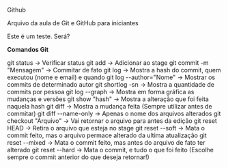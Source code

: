 Github

Arquivo da aula de Git e GitHub para iniciantes

Este é um teste. Será?


**Comandos Git**


git status -> Verificar status
git add -> Adicionar ao stage
git commit -m "Mensagem" -> Commitar de fato
git log -> Mostra a hash do commit, quem executou (nome e email) e quando
    git log --author="Nome" -> Mostrar os commits de determinado autor
    git shortlog -sn -> Mostra a quantidade de commits por pessoa
git log --graph -> Mostra em forma gráfica as mudanças e versões
git show "hash" -> Mostra a alteração que foi feita naquela hash
git diff -> Mostra a mudança feita (Sempre utilizar antes de commitar)
    git diff --name-only -> Apenas o nome dos arquivos alterados 
git checkout "Arquivo" -> Vai retornar o arquivo para antes da edição
git reset HEAD -> Retira o arquivo que esteja no stage
    git reset --soft -> Mata o commit feito, mas o arquivo permace alterado da ultima atualização
    git reset --mixed -> Mata o commit feito, mas antes do arquivo de fato ter alterado
    git reset --hard -> Mata o commit, e tudo o que foi feito
    (Escolhe sempre o commit anterior do que deseja retornar!)